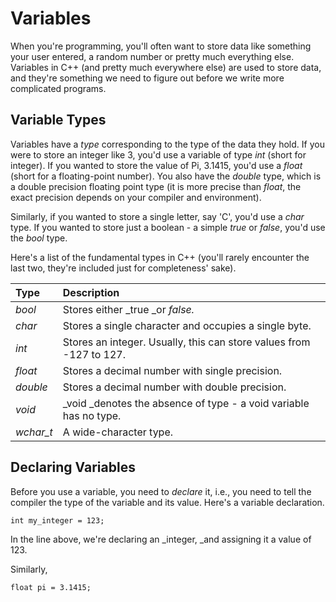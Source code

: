 # Variables

When you're programming, you'll often want to store data like something your user entered, a random number or pretty much everything else. Variables in C++ \(and pretty much everywhere else\) are used to store data, and they're something we need to figure out before we write more complicated programs.

## Variable Types

Variables have a _type_ corresponding to the type of the data they hold. If you were to store an integer like 3, you'd use a variable of type _int_ \(short for integer\). If you wanted to store the value of Pi, 3.1415, you'd use a _float_ \(short for a floating-point number\). You also have the _double_ type, which is a double precision floating point type \(it is more precise than _float_, the exact precision depends on your compiler and environment\).

Similarly, if you wanted to store a single letter, say 'C', you'd use a _char_ type. If you wanted to store just a boolean - a simple _true_ or _false_, you'd use the _bool_ type.

Here's a list of the fundamental types in C++ \(you'll rarely encounter the last two, they're included just for completeness' sake\).

| Type | Description |
| :--- | :--- |
| _bool_ | Stores either _true _or _false._ |
| _char_ | Stores a single character and occupies a single byte. |
| _int_ | Stores an integer. Usually, this can store values from -127 to 127. |
| _float_ | Stores a decimal number with single precision. |
| _double_ | Stores a decimal number with double precision. |
| _void_ | _void _denotes the absence of type - a void variable has no type. |
| _wchar\_t_ | A wide-character type. |

## Declaring Variables

Before you use a variable, you need to _declare_ it, i.e., you need to tell the compiler the type of the variable and its value. Here's a variable declaration.

```
int my_integer = 123;
```

In the line above, we're declaring an _integer, _and assigning it a value of 123.

Similarly,

```
float pi = 3.1415;

```



